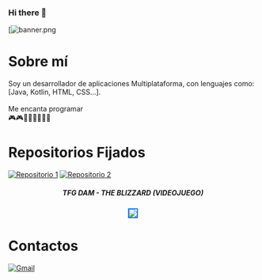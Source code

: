 ### Hi there 👋
[![banner.png]((https://i.postimg.cc/020TvvQc/github-header-image.png)](https://postimg.cc/CzdPCWbq))

# Sobre mí

Soy un desarrollador de aplicaciones Multiplataforma, con lenguajes como: <br>
[Java, Kotlin, HTML, CSS...]. <br>                                                   
Me encanta programar <br>
🎮​🎮​👨🏻‍💻​👨🏻‍💻​

# Repositorios Fijados
[![Repositorio 1](https://img.shields.io/badge/Repositorio%201-%234AACC5?style=for-the-badge&logo=github&logoColor=white)](https://github.com/DeLaKruz/AhorcadoGrafico) 
[![Repositorio 2](https://img.shields.io/badge/Repositorio%202-%234AACC5?style=for-the-badge&logo=github&logoColor=white)](https://github.com/DeLaKruz/AmazingCardGame)

<div align="center">
  <h5>TFG DAM - THE BLIZZARD (VIDEOJUEGO)</h5>
  <a href="https://github.com/DeLaKruz/TFG-DAM-VIDEOJUEGO-THEBLIZZARD">
    <img src="https://i.postimg.cc/sfPNMBH6/LOGO.png" style="border: 2px solid #007BFF; transition: transform 0.2s;">
  </a>
</div>

# Contactos
[![Gmail](https://img.shields.io/badge/Gmail-D14836?style=for-the-badge&logo=gmail&logoColor=white)](mailto:yerayg466@gmail.com)
